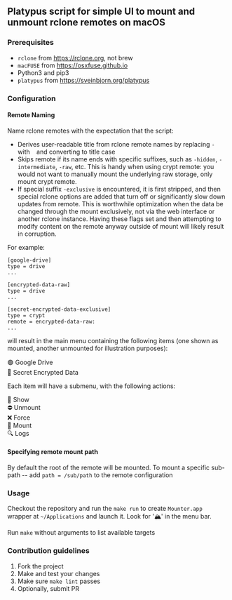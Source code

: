 ## Platypus script for simple UI to mount and unmount rclone remotes on macOS

### Prerequisites

- `rclone` from https://rclone.org, not brew
- `macFUSE` from https://osxfuse.github.io
- Python3 and pip3
- `platypus` from https://sveinbjorn.org/platypus

### Configuration

#### Remote Naming

Name rclone remotes with the expectation that the script: 
- Derives user-readable title from rclone remote names by replacing `-` with ` ` and converting to title case
- Skips remote if its name ends with specific suffixes, such as `-hidden`, `-intermediate`, `-raw`, etc. This is handy when using crypt remote: you would not want to manually mount the underlying raw storage, only mount crypt remote.
- If special suffix `-exclusive` is encountered, it is first stripped, and then special rclone options are added that turn off or significantly slow down updates from remote. This is worthwhile optimization when the data be changed through the mount exclusively, not via the web interface or another rclone instance. Having these flags set and then attempting to modify content on the remote anyway outside of mount will likely result in corruption. 

For example: 

```
[google-drive]
type = drive
...

[encrypted-data-raw]
type = drive
...

[secret-encrypted-data-exclusive]
type = crypt
remote = encrypted-data-raw:
...
```

will result in the main menu containing the following items (one shown as mounted, another unmounted for illustration purposes):

🟢  Google Drive	<br>
🔴  Secret Encrypted Data<br>


Each item will have a submenu, with the following actions: 

📂 Show<br>
⛔️ Unmount<br>
❌ Force<br>
🎣 Mount<br>
🔍 Logs<br>

#### Specifying remote mount path
By default the root of the remote will be mounted. To mount a specific sub-path -- add `path = /sub/path` to the remote configuration

### Usage

Checkout the repository and run the `make run` to create `Mounter.app` wrapper at `~/Applications` and launch it. Look for '🏔' in the menu bar.

Run `make` without arguments to list available targets


### Contribution guidelines

1. Fork the project
2. Make and test your changes
3. Make sure `make lint` passes
4. Optionally, submit PR